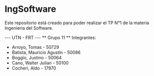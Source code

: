 # IngSoftware
Este repositorio está creado para poder realizar el TP N°1 de la materia Ingenieria del Software.

--- UTN - FRT ---
** Grupo 11 **
Integrantes:
* Arroyo, Tomas					-	50729
* Batista, Mauricio Agustín		-	50086
* Boggio, Justino				-	50064
* Cano, Walter Julian			-	50100
* Cocheri, Aldo					-	17970
